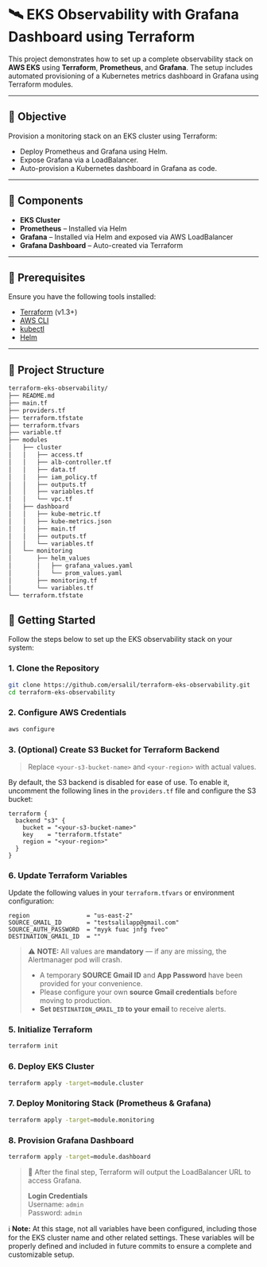 # 🛰️ EKS Observability with Grafana Dashboard using Terraform

This project demonstrates how to set up a complete observability stack on **AWS EKS** using **Terraform**, **Prometheus**, and **Grafana**. The setup includes automated provisioning of a Kubernetes metrics dashboard in Grafana using Terraform modules.

---

## 📌 Objective

Provision a monitoring stack on an EKS cluster using Terraform:
- Deploy Prometheus and Grafana using Helm.
- Expose Grafana via a LoadBalancer.
- Auto-provision a Kubernetes dashboard in Grafana as code.

---

## 🧰 Components

- **EKS Cluster**
- **Prometheus** – Installed via Helm
- **Grafana** – Installed via Helm and exposed via AWS LoadBalancer
- **Grafana Dashboard** – Auto-created via Terraform

---

## 🔧 Prerequisites

Ensure you have the following tools installed:

- [Terraform](https://developer.hashicorp.com/terraform/downloads) (v1.3+)
- [AWS CLI](https://docs.aws.amazon.com/cli/latest/userguide/install-cliv2.html)
- [kubectl](https://kubernetes.io/docs/tasks/tools/)
- [Helm](https://helm.sh/docs/intro/install/)

---

## 📁 Project Structure

```bash
terraform-eks-observability/
├── README.md
├── main.tf
├── providers.tf
├── terraform.tfstate
├── terraform.tfvars
├── variable.tf
├── modules
│   ├── cluster
│   │   ├── access.tf
│   │   ├── alb-controller.tf
│   │   ├── data.tf
│   │   ├── iam_policy.tf
│   │   ├── outputs.tf
│   │   ├── variables.tf
│   │   └── vpc.tf
│   ├── dashboard
│   │   ├── kube-metric.tf
│   │   ├── kube-metrics.json
│   │   ├── main.tf
│   │   ├── outputs.tf
│   │   └── variables.tf
│   └── monitoring
│       ├── helm_values
│       │   ├── grafana_values.yaml
│       │   └── prom_values.yaml
│       ├── monitoring.tf
│       └── variables.tf
└── terraform.tfstate
```

## 🚀 Getting Started

Follow the steps below to set up the EKS observability stack on your system:

### 1. Clone the Repository

```bash
git clone https://github.com/ersalil/terraform-eks-observability.git
cd terraform-eks-observability
```

### 2. Configure AWS Credentials

```bash
aws configure
```

### 3. (Optional) Create S3 Bucket for Terraform Backend

> Replace `<your-s3-bucket-name>` and `<your-region>` with actual values.

By default, the S3 backend is disabled for ease of use. To enable it, uncomment the following lines in the `providers.tf` file and configure the S3 bucket:

```hcl
terraform {
  backend "s3" {
    bucket = "<your-s3-bucket-name>"
    key    = "terraform.tfstate"
    region = "<your-region>"
  }
}
```

### 6. Update Terraform Variables

Update the following values in your `terraform.tfvars` or environment configuration:

```hcl
region                = "us-east-2"
SOURCE_GMAIL_ID       = "testsalilapp@gmail.com"
SOURCE_AUTH_PASSWORD  = "myyk fuac jnfg fveo"
DESTINATION_GMAIL_ID  = ""
```

> ⚠️ **NOTE:** All values are **mandatory** — if any are missing, the Alertmanager pod will crash.
>
> - A temporary **SOURCE Gmail ID** and **App Password** have been provided for your convenience.  
> - Please configure your own **source Gmail credentials** before moving to production.
> - **Set `DESTINATION_GMAIL_ID` to your email** to receive alerts.

### 5. Initialize Terraform

```bash
terraform init
```

### 6. Deploy EKS Cluster

```bash
terraform apply -target=module.cluster
```

### 7. Deploy Monitoring Stack (Prometheus & Grafana)

```bash
terraform apply -target=module.monitoring
```

### 8. Provision Grafana Dashboard

```bash
terraform apply -target=module.dashboard
```

> 📌 After the final step, Terraform will output the LoadBalancer URL to access Grafana.
>
> **Login Credentials**  
> Username: `admin`  
> Password: `admin`

ℹ️ **Note:** At this stage, not all variables have been configured, including those for the EKS cluster name and other related settings. These variables will be properly defined and included in future commits to ensure a complete and customizable setup.


